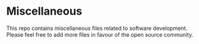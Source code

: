 # Miscellaneous

This repo contains miscellaneous files related to software development.
Please feel free to add more files in favour of the open source community.

